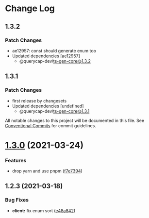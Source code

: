 # Change Log

## 1.3.2

### Patch Changes

- ae12957: const should generate enum too
- Updated dependencies [ae12957]
  - @querycap-dev/ts-gen-core@1.3.2

## 1.3.1

### Patch Changes

- first release by changesets
- Updated dependencies [undefined]
  - @querycap-dev/ts-gen-core@1.3.1

All notable changes to this project will be documented in this file.
See [Conventional Commits](https://conventionalcommits.org) for commit guidelines.

# [1.3.0](https://github.com/querycap/webappkit/compare/@querycap-dev/ts-gen-definitions-from-json-schema@1.2.3...@querycap-dev/ts-gen-definitions-from-json-schema@1.3.0) (2021-03-24)

### Features

- drop yarn and use pnpm ([f7e7394](https://github.com/querycap/webappkit/commit/f7e7394e1531ffb96ecb3e393e8131451f3e1d9f))

## 1.2.3 (2021-03-18)

### Bug Fixes

- **client:** fix enum sort ([e48a842](https://github.com/querycap/webappkit/commit/e48a8422eb1be310fd68c8f0dfa2821501236edc))
